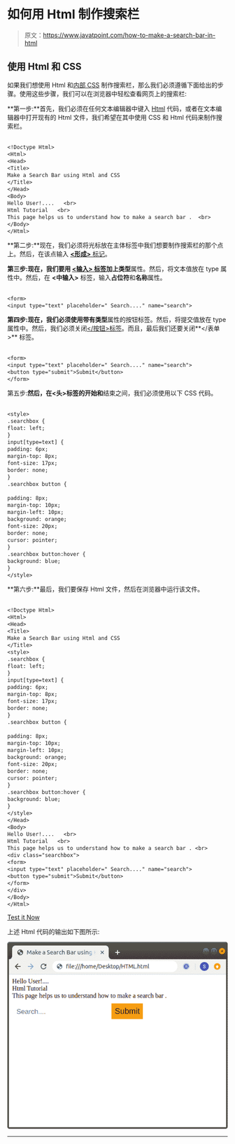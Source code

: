 # 如何用 Html 制作搜索栏

> 原文：<https://www.javatpoint.com/how-to-make-a-search-bar-in-html>

## 使用 Html 和 CSS

如果我们想使用 Html 和[内部 CSS](https://www.javatpoint.com/internal-css) 制作搜索栏，那么我们必须遵循下面给出的步骤。使用这些步骤，我们可以在浏览器中轻松查看网页上的搜索栏:

**第一步:**首先，我们必须在任何文本编辑器中键入 [Html](https://www.javatpoint.com/html-tutorial) 代码，或者在文本编辑器中打开现有的 Html 文件，我们希望在其中使用 CSS 和 Html 代码来制作搜索栏。

```

<!Doctype Html>
<Html>   
<Head>    
<Title>   
Make a Search Bar using Html and CSS
</Title>
</Head>
<Body> 
Hello User!....   <br>
Html Tutorial   <br>
This page helps us to understand how to make a search bar .  <br>
</Body>
</Html>

```

**第二步:**现在，我们必须将光标放在主体标签中我们想要制作搜索栏的那个点上。然后，在该点输入 [**<形成>** 标记](https://www.javatpoint.com/html-form)。

**第三步:**现在，我们要用 [**<输入>** 标签](https://www.javatpoint.com/html-input-tag)加上**类型**属性。然后，将文本值放在 type 属性中。然后，在 **<中输入>** 标签，输入**占位符**和**名称**属性。

```

<form> 
<input type="text" placeholder=" Search...." name="search"> 

```

**第四步:**现在，我们必须使用带有**类型**属性的按钮标签。然后，将提交值放在 type 属性中。然后，我们必须关闭[</按钮>标签](https://www.javatpoint.com/html-button-tag)。而且，最后我们还要关闭**</表单>** 标签。

```

<form> 
<input type="text" placeholder=" Search...." name="search"> 
<button type="submit">Submit</button> 
</form>

```

第五步:**然后，在<头>标签的开始和**结束之间，我们必须使用以下 CSS 代码。

```

<style>
.searchbox {
float: left;
}
input[type=text] {
padding: 6px;
margin-top: 8px;
font-size: 17px;
border: none;
}
.searchbox button {

padding: 8px;
margin-top: 10px;
margin-left: 10px;
background: orange;
font-size: 20px;
border: none;
cursor: pointer;
}
.searchbox button:hover {
background: blue;
}
</style>

```

**第六步:**最后，我们要保存 Html 文件，然后在浏览器中运行该文件。

```

<!Doctype Html>
<Html>   
<Head>    
<Title>   
Make a Search Bar using Html and CSS
</Title>
<style>
.searchbox {
float: left;
}
input[type=text] {
padding: 6px;
margin-top: 8px;
font-size: 17px;
border: none;
}
.searchbox button {

padding: 8px;
margin-top: 10px;
margin-left: 10px;
background: orange;
font-size: 20px;
border: none;
cursor: pointer;
}
.searchbox button:hover {
background: blue;
}
</style>
</Head>
<Body> 
Hello User!....   <br>
Html Tutorial   <br>
This page helps us to understand how to make a search bar . <br>
<div class="searchbox">
<form> 
<input type="text" placeholder=" Search...." name="search"> 
<button type="submit">Submit</button> 
</form>
</div> 
</Body>
</Html>

```

[Test it Now](https://www.javatpoint.com/oprweb/test.jsp?filename=how-to-make-a-search-bar-in-html-1)

上述 Html 代码的输出如下图所示:

![How to make a Search bar in Html](img/501d30ea9a9f47c7e4d60979e65b83f7.png)

* * *